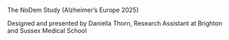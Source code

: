 The NoDem Study (Alzheimer’s Europe 2025)

Designed and presented by Daniella Thorn, Research Assistant at Brighton and Sussex Medical School
